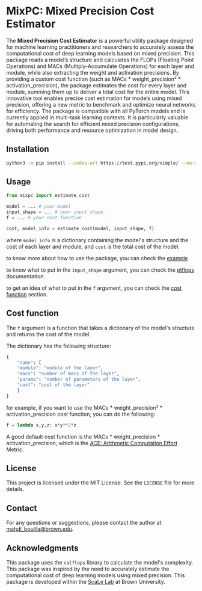 # MixPC: Mixed Precision Cost Estimator

The **Mixed Precision Cost Estimator** is a powerful utility package designed for machine learning practitioners and researchers to accurately assess the computational cost of deep learning models based on mixed precision. This package reads a model’s structure and calculates the FLOPs (Floating Point Operations) and MACs (Multiply-Accumulate Operations) for each layer and module, while also extracting the weight and activation precisions. By providing a custom cost function (such as MACs * weight_precision² * activation_precision), the package estimates the cost for every layer and module, summing them up to deliver a total cost for the entire model. This innovative tool enables precise cost estimation for models using mixed precision, offering a new metric to benchmark and optimize neural networks for efficiency. The package is compatible with all PyTorch models and is currently applied in multi-task learning contexts. It is particularly valuable for automating the search for efficient mixed precision configurations, driving both performance and resource optimization in model design.

## Installation

```bash
python3 -m pip install --index-url https://test.pypi.org/simple/ --no-deps mixpc_mboulila
```

## Usage

```python
from mixpc import estimate_cost

model = ... # your model
input_shape = ... # your input shape
f = ... # your cost function

cost, model_info = estimate_cost(model, input_shape, f)
```

where `model_info` is a dictionary containing the model's structure and the cost of each layer and module, and `cost` is the total cost of the model.

to know more about how to use the package, you can check the [example](https://github.com/mboulila/MixPrecisionCost/blob/main/examples/example.ipynb)

to know what to put in the `input_shape` argument, you can check the [ptflops](https://github.com/sovrasov/flops-counter.pytorch) documentation.

to get an idea of what to put in the `f` argument, you can check the [cost function](#cost-function) section.

## Cost function

The `f` argument is a function that takes a dictionary of the model's structure and returns the cost of the model.

The dictionary has the following structure:

```python
{
    "name": [
    "module": "module of the layer",
    "macs": "number of macs of the layer",
    "params": "number of parameters of the layer",
    "cost": "cost of the layer"
    ]
}
```

for example, if you want to use the MACs * weight_precision² * activation_precision cost function, you can do the following:

```python
f = lambda x,y,z: x*y**2*z
```
A good default cost function is the MACs * weight_precision * activation_precision, which is the [ACE: Arithmetic Computation Effort](https://openaccess.thecvf.com/content/CVPR2024/papers/Neseem_PikeLPN_Mitigating_Overlooked_Inefficiencies_of_Low-Precision_Neural_Networks_CVPR_2024_paper.pdf) Metric.


## License

This project is licensed under the MIT License. See the `LICENSE` file for more details.

## Contact

For any questions or suggestions, please contact the author at [mahdi_boulila@brown.edu](mailto:mahdi_boulila@brown.edu).

## Acknowledgments

This package uses the `calflops` library to calculate the model's complexity.
This package was inspired by the need to accurately estimate the computational cost of deep learning models using mixed precision.
This package is developed within the [ScaLe Lab](https://scale-lab.github.io/) at Brown University.